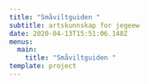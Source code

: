```yaml
---
title: "Småviltguiden "
subtitle: artskunnskap for jegeew
date: 2020-04-13T15:51:06.148Z
menus:
  main:
    title: "Småviltguiden "
template: project
---
```

